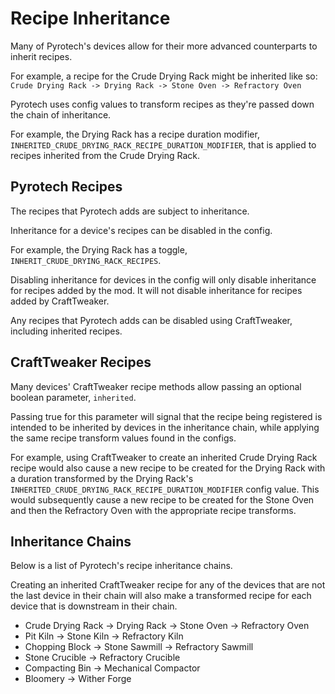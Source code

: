 # Recipe Inheritance

Many of Pyrotech's devices allow for their more advanced counterparts to inherit recipes.

For example, a recipe for the Crude Drying Rack might be inherited like so: `Crude Drying Rack -> Drying Rack -> Stone Oven -> Refractory Oven`

Pyrotech uses config values to transform recipes as they're passed down the chain of inheritance.

For example, the Drying Rack has a recipe duration modifier, `INHERITED_CRUDE_DRYING_RACK_RECIPE_DURATION_MODIFIER`, that is applied to recipes inherited from the Crude Drying Rack.

## Pyrotech Recipes

The recipes that Pyrotech adds are subject to inheritance.

Inheritance for a device's recipes can be disabled in the config.

For example, the Drying Rack has a toggle, `INHERIT_CRUDE_DRYING_RACK_RECIPES`.

Disabling inheritance for devices in the config will only disable inheritance for recipes added by the mod. It will not disable inheritance for recipes added by CraftTweaker.

Any recipes that Pyrotech adds can be disabled using CraftTweaker, including inherited recipes.

## CraftTweaker Recipes

Many devices' CraftTweaker recipe methods allow passing an optional boolean parameter, `inherited`.

Passing true for this parameter will signal that the recipe being registered is intended to be inherited by devices in the inheritance chain, while applying the same recipe transform values found in the configs.

For example, using CraftTweaker to create an inherited Crude Drying Rack recipe would also cause a new recipe to be created for the Drying Rack with a duration transformed by the Drying Rack's `INHERITED_CRUDE_DRYING_RACK_RECIPE_DURATION_MODIFIER` config value. This would subsequently cause a new recipe to be created for the Stone Oven and then the Refractory Oven with the appropriate recipe transforms.

## Inheritance Chains

Below is a list of Pyrotech's recipe inheritance chains.

Creating an inherited CraftTweaker recipe for any of the devices that are not the last device in their chain will also make a transformed recipe for each device that is downstream in their chain.

* Crude Drying Rack -> Drying Rack -> Stone Oven -> Refractory Oven
* Pit Kiln -> Stone Kiln -> Refractory Kiln
* Chopping Block -> Stone Sawmill -> Refractory Sawmill
* Stone Crucible -> Refractory Crucible
* Compacting Bin -> Mechanical Compactor
* Bloomery -> Wither Forge